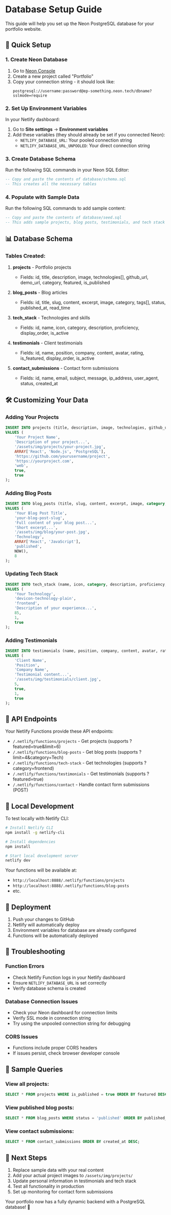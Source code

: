 # Database Setup Guide

This guide will help you set up the Neon PostgreSQL database for your portfolio website.

## 🚀 Quick Setup

### 1. Create Neon Database

1. Go to [Neon Console](https://console.neon.tech)
2. Create a new project called "Portfolio"
3. Copy your connection string - it should look like:
   ```
   postgresql://username:password@ep-something.neon.tech/dbname?sslmode=require
   ```

### 2. Set Up Environment Variables

In your Netlify dashboard:
1. Go to **Site settings** → **Environment variables**
2. Add these variables (they should already be set if you connected Neon):
   - `NETLIFY_DATABASE_URL`: Your pooled connection string
   - `NETLIFY_DATABASE_URL_UNPOOLED`: Your direct connection string

### 3. Create Database Schema

Run the following SQL commands in your Neon SQL Editor:

```sql
-- Copy and paste the contents of database/schema.sql
-- This creates all the necessary tables
```

### 4. Populate with Sample Data

Run the following SQL commands to add sample content:

```sql  
-- Copy and paste the contents of database/seed.sql
-- This adds sample projects, blog posts, testimonials, and tech stack
```

## 📊 Database Schema

### Tables Created:

1. **projects** - Portfolio projects
   - Fields: id, title, description, image, technologies[], github_url, demo_url, category, featured, is_published
   
2. **blog_posts** - Blog articles  
   - Fields: id, title, slug, content, excerpt, image, category, tags[], status, published_at, read_time
   
3. **tech_stack** - Technologies and skills
   - Fields: id, name, icon, category, description, proficiency, display_order, is_active
   
4. **testimonials** - Client testimonials
   - Fields: id, name, position, company, content, avatar, rating, is_featured, display_order, is_active
   
5. **contact_submissions** - Contact form submissions
   - Fields: id, name, email, subject, message, ip_address, user_agent, status, created_at

## 🛠 Customizing Your Data

### Adding Your Projects

```sql
INSERT INTO projects (title, description, image, technologies, github_url, demo_url, category, featured, is_published) 
VALUES (
    'Your Project Name',
    'Description of your project...',
    '/assets/img/projects/your-project.jpg',
    ARRAY['React', 'Node.js', 'PostgreSQL'],
    'https://github.com/yourusername/project',
    'https://yourproject.com',
    'web',
    true,
    true
);
```

### Adding Blog Posts

```sql
INSERT INTO blog_posts (title, slug, content, excerpt, image, category, tags, status, published_at, read_time)
VALUES (
    'Your Blog Post Title',
    'your-blog-post-slug',
    'Full content of your blog post...',
    'Short excerpt...',
    '/assets/img/blog/your-post.jpg',
    'Technology',
    ARRAY['React', 'JavaScript'],
    'published',
    NOW(),
    8
);
```

### Updating Tech Stack

```sql
INSERT INTO tech_stack (name, icon, category, description, proficiency, display_order, is_active)
VALUES (
    'Your Technology',
    'devicon-technology-plain',
    'frontend',
    'Description of your experience...',
    85,
    1,
    true
);
```

### Adding Testimonials

```sql
INSERT INTO testimonials (name, position, company, content, avatar, rating, is_featured, display_order, is_active)
VALUES (
    'Client Name',
    'Position',
    'Company Name', 
    'Testimonial content...',
    '/assets/img/testimonials/client.jpg',
    5,
    true,
    1,
    true
);
```

## 🔄 API Endpoints

Your Netlify Functions provide these API endpoints:

- `/.netlify/functions/projects` - Get projects (supports ?featured=true&limit=6)
- `/.netlify/functions/blog-posts` - Get blog posts (supports ?limit=4&category=Tech)
- `/.netlify/functions/tech-stack` - Get technologies (supports ?category=frontend)
- `/.netlify/functions/testimonials` - Get testimonials (supports ?featured=true)
- `/.netlify/functions/contact` - Handle contact form submissions (POST)

## 🔧 Local Development

To test locally with Netlify CLI:

```bash
# Install Netlify CLI
npm install -g netlify-cli

# Install dependencies
npm install

# Start local development server
netlify dev
```

Your functions will be available at:
- `http://localhost:8888/.netlify/functions/projects`
- `http://localhost:8888/.netlify/functions/blog-posts`
- etc.

## 🚀 Deployment

1. Push your changes to GitHub
2. Netlify will automatically deploy
3. Environment variables for database are already configured
4. Functions will be automatically deployed

## 🐛 Troubleshooting

### Function Errors
- Check Netlify Function logs in your Netlify dashboard
- Ensure `NETLIFY_DATABASE_URL` is set correctly
- Verify database schema is created

### Database Connection Issues
- Check your Neon dashboard for connection limits
- Verify SSL mode in connection string
- Try using the unpooled connection string for debugging

### CORS Issues
- Functions include proper CORS headers
- If issues persist, check browser developer console

## 📝 Sample Queries

### View all projects:
```sql
SELECT * FROM projects WHERE is_published = true ORDER BY featured DESC, created_at DESC;
```

### View published blog posts:
```sql
SELECT * FROM blog_posts WHERE status = 'published' ORDER BY published_at DESC;
```

### View contact submissions:
```sql
SELECT * FROM contact_submissions ORDER BY created_at DESC;
```

## 🎯 Next Steps

1. Replace sample data with your real content
2. Add your actual project images to `/assets/img/projects/`
3. Update personal information in testimonials and tech stack
4. Test all functionality in production
5. Set up monitoring for contact form submissions

Your portfolio now has a fully dynamic backend with a PostgreSQL database! 🎉
